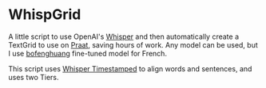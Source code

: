 # WhispGrid
A little script to use OpenAI's [Whisper](https://github.com/openai/whisper) and then automatically create a TextGrid to use on [Praat](https://www.fon.hum.uva.nl/praat/), saving hours of work.
Any model can be used, but I use [bofenghuang](https://huggingface.co/bofenghuang/whisper-medium-french]) fine-tuned model for French.

This script uses [Whisper Timestamped](https://github.com/linto-ai/whisper-timestamped) to align words and sentences, and uses two Tiers. 
